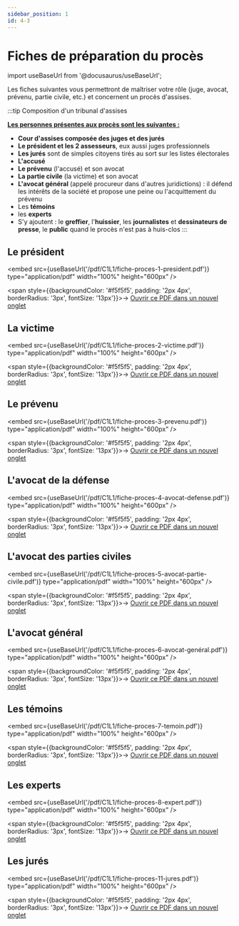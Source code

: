```yaml
---
sidebar_position: 1
id: 4-3
---
```


# Fiches de préparation du procès

import useBaseUrl from '@docusaurus/useBaseUrl';

Les fiches suivantes vous permettront de maîtriser votre rôle (juge, avocat, prévenu, partie civile, etc.) et concernent un procès d'assises.

:::tip
Composition d'un tribunal d'assises

**<u>Les personnes présentes aux procès sont les suivantes :</u>**
- **Cour d'assises composée des juges et des jurés**
-  **Le président et les 2 assesseurs**, eux aussi juges professionnels 
-  **Les jurés** sont de simples citoyens tirés au sort sur les listes électorales
-  **L'accusé** 
-  **Le prévenu** (l'accusé) et son avocat
-  **La partie civile** (la victime) et son avocat
-  **L'avocat général** (appelé procureur dans d'autres juridictions) : il défend les intérêts de la société et propose une peine ou l'acquittement du prévenu
- Les **témoins**
- les **experts**
- S'y ajoutent : le **greffier**, l'**huissier**, les **journalistes** et **dessinateurs de presse**, le **public** quand le procès n'est pas à huis-clos
:::
## Le président

<embed
  src={useBaseUrl('/pdf/C1L1/fiche-proces-1-president.pdf')}
  type="application/pdf"
  width="100%"
  height="600px"
/>

<span style={{backgroundColor: '#f5f5f5', padding: '2px 4px', borderRadius: '3px', fontSize: '13px'}}>→ [Ouvrir ce PDF dans un nouvel onglet](/pdf/C1L1/fiche-proces-1-president.pdf)</span>

## La victime

<embed
  src={useBaseUrl('/pdf/C1L1/fiche-proces-2-victime.pdf')}
  type="application/pdf"
  width="100%"
  height="600px"
/>

<span style={{backgroundColor: '#f5f5f5', padding: '2px 4px', borderRadius: '3px', fontSize: '13px'}}>→ [Ouvrir ce PDF dans un nouvel onglet](/pdf/C1L1/fiche-proces-2-victime.pdf)</span>

## Le prévenu

<embed
  src={useBaseUrl('/pdf/C1L1/fiche-proces-3-prevenu.pdf')}
  type="application/pdf"
  width="100%"
  height="600px"
/>

<span style={{backgroundColor: '#f5f5f5', padding: '2px 4px', borderRadius: '3px', fontSize: '13px'}}>→ [Ouvrir ce PDF dans un nouvel onglet](/pdf/C1L1/fiche-proces-3-prevenu.pdf)</span>

## L'avocat de la défense

<embed
  src={useBaseUrl('/pdf/C1L1/fiche-proces-4-avocat-defense.pdf')}
  type="application/pdf"
  width="100%"
  height="600px"
/>

<span style={{backgroundColor: '#f5f5f5', padding: '2px 4px', borderRadius: '3px', fontSize: '13px'}}>→ [Ouvrir ce PDF dans un nouvel onglet](/pdf/C1L1/fiche-proces-4-avocat-defense.pdf)</span>

## L'avocat des parties civiles

<embed
  src={useBaseUrl('/pdf/C1L1/fiche-proces-5-avocat-partie-civile.pdf')}
  type="application/pdf"
  width="100%"
  height="600px"
/>

<span style={{backgroundColor: '#f5f5f5', padding: '2px 4px', borderRadius: '3px', fontSize: '13px'}}>→ [Ouvrir ce PDF dans un nouvel onglet](/pdf/C1L1/fiche-proces-5-avocat-partie-civile.pdf)</span>

## L'avocat général

<embed
  src={useBaseUrl('/pdf/C1L1/fiche-proces-6-avocat-genéral.pdf')}
  type="application/pdf"
  width="100%"
  height="600px"
/>

<span style={{backgroundColor: '#f5f5f5', padding: '2px 4px', borderRadius: '3px', fontSize: '13px'}}>→ [Ouvrir ce PDF dans un nouvel onglet](/pdf/C1L1/fiche-proces-6-avocat-genéral.pdf)</span>

## Les témoins

<embed
  src={useBaseUrl('/pdf/C1L1/fiche-proces-7-temoin.pdf')}
  type="application/pdf"
  width="100%"
  height="600px"
/>

<span style={{backgroundColor: '#f5f5f5', padding: '2px 4px', borderRadius: '3px', fontSize: '13px'}}>→ [Ouvrir ce PDF dans un nouvel onglet](/pdf/C1L1/fiche-proces-7-temoin.pdf)</span>

## Les experts

<embed
  src={useBaseUrl('/pdf/C1L1/fiche-proces-8-expert.pdf')}
  type="application/pdf"
  width="100%"
  height="600px"
/>

<span style={{backgroundColor: '#f5f5f5', padding: '2px 4px', borderRadius: '3px', fontSize: '13px'}}>→ [Ouvrir ce PDF dans un nouvel onglet](/pdf/C1L1/fiche-proces-8-expert.pdf)</span>

## Les jurés

<embed
  src={useBaseUrl('/pdf/C1L1/fiche-proces-11-jures.pdf')}
  type="application/pdf"
  width="100%"
  height="600px"
/>

<span style={{backgroundColor: '#f5f5f5', padding: '2px 4px', borderRadius: '3px', fontSize: '13px'}}>→ [Ouvrir ce PDF dans un nouvel onglet](/pdf/C1L1/fiche-proces-11-jures.pdf)</span>

